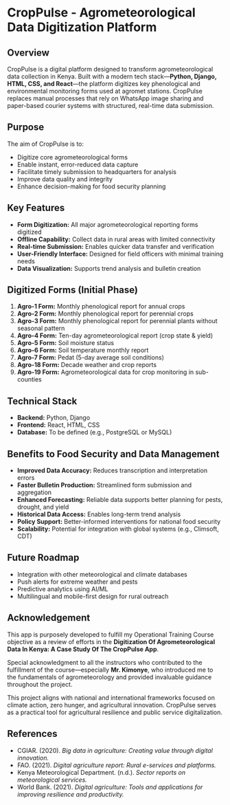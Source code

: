 # CropPulse - Agrometeorological Data Digitization Platform

## Overview

CropPulse is a digital platform designed to transform agrometeorological data collection in Kenya. Built with a modern tech stack—**Python, Django, HTML, CSS, and React**—the platform digitizes key phenological and environmental monitoring forms used at agromet stations. CropPulse replaces manual processes that rely on WhatsApp image sharing and paper-based courier systems with structured, real-time data submission.

## Purpose

The aim of CropPulse is to:

* Digitize core agrometeorological forms
* Enable instant, error-reduced data capture
* Facilitate timely submission to headquarters for analysis
* Improve data quality and integrity
* Enhance decision-making for food security planning

## Key Features

* **Form Digitization:** All major agrometeorological reporting forms digitized
* **Offline Capability:** Collect data in rural areas with limited connectivity
* **Real-time Submission:** Enables quicker data transfer and verification
* **User-Friendly Interface:** Designed for field officers with minimal training needs
* **Data Visualization:** Supports trend analysis and bulletin creation

## Digitized Forms (Initial Phase)

1. **Agro-1 Form:** Monthly phenological report for annual crops
2. **Agro-2 Form:** Monthly phenological report for perennial crops
3. **Agro-3 Form:** Monthly phenological report for perennial plants without seasonal pattern
4. **Agro-4 Form:** Ten-day agrometeorological report (crop state & yield)
5. **Agro-5 Form:** Soil moisture status
6. **Agro-6 Form:** Soil temperature monthly report
7. **Agro-7 Form:** Pedat (5-day average soil conditions)
8. **Agro-18 Form:** Decade weather and crop reports
9. **Agro-19 Form:** Agrometeorological data for crop monitoring in sub-counties

## Technical Stack

* **Backend:** Python, Django
* **Frontend:** React, HTML, CSS
* **Database:** To be defined (e.g., PostgreSQL or MySQL)

## Benefits to Food Security and Data Management

* **Improved Data Accuracy:** Reduces transcription and interpretation errors
* **Faster Bulletin Production:** Streamlined form submission and aggregation
* **Enhanced Forecasting:** Reliable data supports better planning for pests, drought, and yield
* **Historical Data Access:** Enables long-term trend analysis
* **Policy Support:** Better-informed interventions for national food security
* **Scalability:** Potential for integration with global systems (e.g., Climsoft, CDT)

## Future Roadmap

* Integration with other meteorological and climate databases
* Push alerts for extreme weather and pests
* Predictive analytics using AI/ML
* Multilingual and mobile-first design for rural outreach

## Acknowledgement

This app is purposely developed to fulfill my Operational Training Course objective as a review of efforts in the **Digitization Of Agrometeorological Data In Kenya: A Case Study Of The CropPulse App**.

Special acknowledgment to all the instructors who contributed to the fulfillment of the course—especially **Mr. Kimonye**, who introduced me to the fundamentals of agrometeorology and provided invaluable guidance throughout the project.

This project aligns with national and international frameworks focused on climate action, zero hunger, and agricultural innovation. CropPulse serves as a practical tool for agricultural resilience and public service digitalization.

## References

* CGIAR. (2020). *Big data in agriculture: Creating value through digital innovation.*
* FAO. (2021). *Digital agriculture report: Rural e-services and platforms.*
* Kenya Meteorological Department. (n.d.). *Sector reports on meteorological services.*
* World Bank. (2021). *Digital agriculture: Tools and applications for improving resilience and productivity.*
